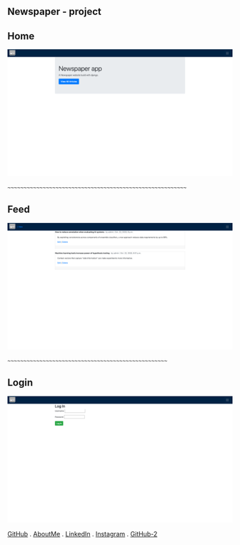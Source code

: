 ## Newspaper - project

## Home
![Home](./assets/newspaper_app_home.png?raw=true "Home")

    ~~~~~~~~~~~~~~~~~~~~~~~~~~~~~~~~~~~~~~~~~~~~~~~~~~~~~~~~

## Feed

![Feed](./assets/newspaper_app_feed.png?raw=true "Feed")


    ~~~~~~~~~~~~~~~~~~~~~~~~~~~~~~~~~~~~~~~~~~~~~~~~~~

## Login

![Login](./assets/newspaper_app_login.png?raw=true "Login")


[GitHub](https://github.com/aakashpadhiyar)
    .
[AboutMe](https://about.me/aakashpadhiyar)
    .
[LinkedIn](https://www.linkedin.com/in/aakashpadhiyar/)
    .
[Instagram](https://www.lnstagram.com/_aakashpadhiyar)
    .
[GitHub-2](https://github.com/8140171224)


